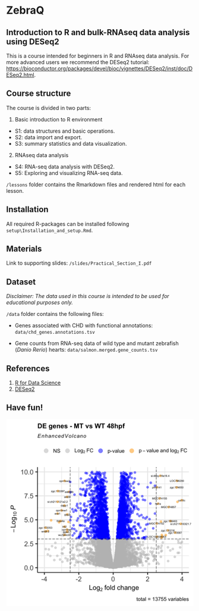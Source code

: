 # ZebraQ

## Introduction to R and bulk-RNAseq data analysis using DESeq2

This is a course intended for beginners in R and RNAseq data analysis. For more advanced users we recommend the DESeq2 tutorial: <https://bioconductor.org/packages/devel/bioc/vignettes/DESeq2/inst/doc/DESeq2.html>.

## Course structure

The course is divided in two parts:

1.  Basic introduction to R environment

-   S1: data structures and basic operations.
-   S2: data import and export.
-   S3: summary statistics and data visualization.

2.  RNAseq data analysis

-   S4: RNA-seq data analysis with DESeq2.
-   S5: Exploring and visualizing RNA-seq data.

`/lessons` folder contains the Rmarkdown files and rendered html for each lesson.

## Installation

All required R-packages can be installed following `setup\Installation_and_setup.Rmd`.

## Materials

Link to supporting slides: `/slides/Practical_Section_I.pdf`

## Dataset

*Disclaimer: The data used in this course is intended to be used for educational purposes only.*

`/data` folder contains the following files:

-   Genes associated with CHD with functional annotations: `data/chd_genes.annotations.tsv`

-   Gene counts from RNA-seq data of wild type and mutant zebrafish (*Danio Rerio*) hearts: `data/salmon.merged.gene_counts.tsv`

## References

1.  [R for Data Science](https://r4ds.had.co.nz/)
2.  [DESeq2](https://bioconductor.org/packages/release/bioc/html/DESeq2.html)

## Have fun!

![](./docs/volcano.png)
